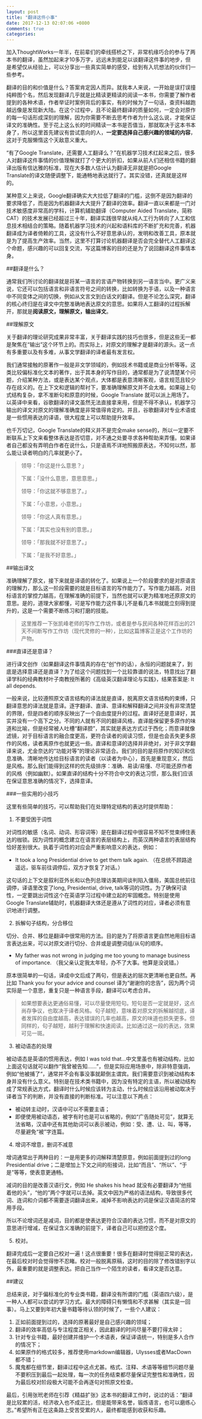 ```yaml
---
layout: post
title: "翻译这件小事"
date: 2017-12-13 02:07:06 +0800
comments: true
categories:
---
```


加入ThoughtWorks一年半，在前辈们的牵线搭桥之下，非常机缘巧合的参与了两本书的翻译，虽然加起来才10多万字，远远未到能足以谈翻译这件事的地步，但是希望仅从经验上，可以分享出一些真实简单的感受，给到有入坑想法的伙伴们一些参考。

翻译的目的和价值是什么？答案肯定因人而异。就我本人来说，一开始是误打误撞纯粹图个名，然后发现翻译几乎就是比精读更精读的阅读一本书，你需要了解作者提到的各种术语，作者举证时案例背后的事实，有的时候为了一句话，查资料越跑越远像是发现新大陆。在这个过程中，且不论最终翻译的质量如何，一定会对原作的每一句话形成深刻的理解，因为你需要不断去思考作者为什么这么说，才能保证译文的准确性。至于花上这么长的时间精读一本书是否值当，那就取决于这本书本身了，所以这里首先建议有尝试意向的人，**一定要选择自己感兴趣的领域的内容**，这对于克服懒惰这个天敌意义重大。

“有了Google Translate，还需要人工翻译么？”在机器学习技术红起来之后，很多人对翻译这件事情的价值理解就打了个更大的折扣，如果从前人们还相信书籍的翻译出版有信达雅的标准，现在大多数人估计认为翻译无非就是把Google Translate的译文随便调整下，能通畅地表达就行了。其实没错，还真就是这样的。

某种意义上来说，Google翻译确实大大拉低了翻译的门槛，这倒不是因为翻译的要求降低了，而是因为机器翻译大大提升了翻译的效率。翻译一直以来都是一门对技术敏感度非常高的学科，计算机辅助翻译（Computer Aided Translate，简称CAT）的技术发展已经超过三十年，翻译实践很早就从纯人工行为转向了人工和信息技术相结合的策略。随着机器学习技术的兴起和语料库的不断扩充和完善，机器翻译成为译者倚赖的工具，这没有什么不好意思承认的，发明和改善工具，原本就是为了提高生产效率。当然，这里不打算讨论机器翻译是否会完全替代人工翻译这个命题，感兴趣的可以回复交流，写这篇博客的目的还是为了说回翻译这件事情本身。

##翻译是什么？

通常我们所讨论的翻译就是将某一语言的言语产物转换到另一语言当中。更广义来说，它还可以包括语言和非语言符号之间的转换，比如转换为手语，以及一种语言中不同变体之间的切换，例如从文言文到白话文的翻译。但是不论怎么深究，翻译的核心终归是在译文中完整准确地表达原文的意思。如果将人工翻译的过程拆解开，那就是**阅读原文，理解原文，输出译文**。

##理解原文

关于翻译的理论研究成果非常丰富，关于翻译实践的技巧也很多，但是这些无一都是聚焦在“输出”这个环节上的。而实际上，对原文的理解才是翻译的源头。这一点有多重要以及有多难，从事文学翻译的译者最有发言权。

我们通常接触的原著作一般是非文学领域的，例如技术书籍或是商业分析等等。这类比较偏标准化文本的著作，出于其本身的写作目的，通常都是为了说清楚某个问题，介绍某种方法，或是表达某个观点，大体都是表意清晰客观，语言规范且较少存在歧义的。在上下文和逻辑的帮衬下，要准确理解原文并不会太难。如果碰上句式结构复杂，拿不准断句和原意的时候，Google Translate 就可以派上用场了。以英译中来看，谷歌翻译的译文虽然无法直接拿来用，但是不得不承认，机器学习输出的译文对原文的理解准确度是非常值得肯定的。并且，谷歌翻译对专业术语或是一些惯用表达的译语，很大程度上可以帮助提升效率。

也千万切记，Google Translate的释义并不是完全make sense的，所以一定要不断联系上下文来看整体表达是否切意，对不通之处要寻求各种帮助来弄懂。如果译者自己都没有弄明白作者在说什么，只是语焉不详地照搬原表达，不知何以然，那么能让读者明白的几率就更小了。

> 领导：「你这是什么意思？」
>
>下属：「没什么意思，意思意思。」
>
>领导：「你这就不够意思了。」
>
>下属：「小意思，小意思。」
>
>领导：「你这人真有意思。」
>
>下属：「其实也没有别的意思。」
>
>领导：「那我就不好意思了。」
>
>下属：「是我不好意思。」

##输出译文

准确理解了原文，接下来就是译语的转化了。如果说上一个阶段要求的是对原语言的理解力，那么这一阶段需要的就是目标语言的写作能力了。写作能力越高，对目标语言的掌控力越高，在理解准确的前提下，当然也就可以更为精准地还原原文的意思。是的，道理大家都懂，可是写作能力这件事儿不是看几本书就能立刻得到提升的，这是一个需要不断练习和打磨的技能。

>这里推荐一下张凯峰老师的写作工作坊，或者是参与民间各种花样百出的21天不间断写作工作坊（现代灵修的一种），比如这篇博客正是这个工作坊的产物。

###直译还是意译？

进行译文创作（如果翻译这件事情真的存在“创”作的话），永恒的问题就来了，到底是选择意译还是直译？为了给这个问题找到一个比较靠谱的说法，特意找出了翻译学科的经典教材叶子南教授所著的《高级英汉翻译理论与实践》，结果答案是: It all depends.

一般来说，比较遵照原文语言结构的译法就是直译，脱离原文语言结构的束缚，只翻译意思的译法就是意译。逐字翻译、直译、意译和解释翻译之间并没有非常清楚的界限，但是四者的顺序反映出了一个自由度提升的过程。直译好还是意译好，其实并没有一个高下之分。不同的人就有不同的翻译风格，直译能保留更多原作的味道和比喻，但是经常被人吐槽“翻译腔”，其实就是表达方式过于西化；而意译就像滤镜，对于目标语言的融合度更高，更符合读者的阅读习惯，但是也会丢失更多原作的风格，读者离原作也就更远一些。直译和意译的选择并非绝对，对于非文学翻译来说，尤金奈达的“功能对等”的理论非常适合。我们的目的是将原作的知识和信息准确、清晰地传达给目标语言的读者（以读者为中心），首先是重现意义，然后是风格。那么我们能得到这样的优先级排序：准确、易读/易懂、尽可能还原作者的风格（例如幽默）。如果直译的结构十分不符合中文的表达习惯，那么我们应该在保证意思准确的情况下，选择意译。

###一些实用的小技巧

这里有些简单的技巧，可以帮助我们在处理特定结构的表达时提供帮助：

1. 不要受困于词性

对词性的敏感（名词、动词、形容词等）是在翻译过程中很容易不知不觉束缚住表达的枷锁。因为词性的概念建立在语言的表层结构上，而英汉两种语言的表层结构恰好差别很大。执着于词性的对应会严重影响意义的表达，例如：

- It took a long Presidential drive to get them talk again. （在总统不顾路途遥远，驱车前往调停后，双方才恢复了对话。）

这句话的上下文是叙利亚外长和以色列总理访美期间谈判陷入僵局，美国总统前往调停，译语里改变了long, Presidential, drive, talk等词的词性。为了确保可读性，一定要跳出词性这个在英语学习过程中建立起的牢固概念。特别是使用Google Translate辅助时，机器翻译大体还是遵从了词性的对应，译者必须有意识地进行调整。

2. 拆解句子结构，分合移位

切分、合并、移位是翻译中很常用的方法。目的是为了将原语言更自然地用目标语言表达出来，可以对原文进行切分、合并或是调整词组/从句的顺序。

- My father was not wrong in judging me too young to manage business of importance. （我父亲认定我太年轻，办不了大事。他算是没说错。）

原本很简单的一句话，译成中文后成了两句，但是表达的层次更清晰也更自然。再比如 Thank you for your advice and counsel 译为“谢谢你的忠告”，因为两个词实际是一个意思，重复只是一种语言手段，翻译可以考虑合并。

>如果想要表达更通俗易懂，可以尽量使用短句。短句是否一定就是好，这点尚存争议，也取决于译者风格。句子越短，意味着对原文的拆解越彻底，译者发挥的自由度越高，表达错误的几率也越高，原文的味道也损失更多。但同样的，句子越短，越利于理解和快速阅读。比如通过这一段的表达，效果可见一斑。

3. 被动语态的处理

被动语态是英语的惯用表达，例如 I was told that…中文里虽也有被动结构，比如上面这句话就可以翻作“我曾被告知……”，但是实际应用场景中，除非特意强调，例如“他被捕了“，通常并不会有事没事就颠倒主谓宾。我们需要意识到被动结构本身并没有什么意义。特别是在技术类书籍中，因为没有特定的主语，所以被动结构成了常规表达方式，翻译时什么时候应该转为主动，什么时候应该沿用被动取决于译者当下的判断，并没有直接的判断标准。可以注意以下两点：

* 被动转主动时，汉语中可以不需要主语；
* 即便使用被动语态，被字有时也是可以省略的，例如“广告随处可见”，就算无法省略，汉语中还有其他助词可以表示被动，例如：受、遭、让、叫，等等，尽量避免“被”字连篇。

4. 增词不增意，删词不减意

增词通常出于两种目的：一是用更多的词解释清楚原意，例如前面提到过的long Presidential drive；二是增加上下文之间的衔接词，比如“而且”、“所以”、“于是”等等，使表意更通畅。

减词的目的是改善汉语行文，例如 He shakes his head 就没有必要翻译为“他摇着他的头”，“他的”两个字就可以去掉。英文中因为严格的语法结构，导致很多代词、连词和介词都不需要逐词翻译出来，减掉不影响表达的词是保证汉语简洁的常用手段。

所以不论增词还是减词，目的都是使表达更符合汉语的表达习惯，而不是对原文的意思进行增减，在保证含义准确的前提下，译者自己可以把控这个度。

5. 校对。

翻译完成后一定要自己校对一遍！这点很重要！很多在翻译时觉得挺正常的表达，在最后校对时会觉得惨不忍睹。校对一般脱离原稿，这时的目的除了修改错别字以外，最重要的就是调整表达。把自己当作一个陌生的读者，看译文是否达意。

##建议

总结来说，对于偏标准化的专业类书籍，翻译没有所谓的门槛（英语四六级），是一种人人都可以尝试的学习方式。最大的障碍只有懒惰和不求甚解（其实是一回事）。马上又要到年初大量书籍等待认领的时候了，一些个人建议：

1. 正如前面提到过的，选择的原著最好是自己感兴趣的领域；
2. 翻译的效率高低与专注程度正相关，因此翻译的时间尽量不要打得太碎；
3. 针对专业书籍，最好创建并维护一个术语表，保证译语统一，特别是多人合作的情况下；
4. 如果原作的格式较多，推荐使用markdown编辑器，Ulysses或者MacDown都不错；
5. 魔鬼都在细节里，翻译过程中这点尤甚。格式、注释、术语等等细节问题尽量不要积压到最后一起处理，每一次的任务结束都尽量保证完整性和准确性，因为最后校对阶段极大可能不会再逐句对照原文检查。

最后，引用张玳老师在引荐《精益扩张》这本书的翻译工作时，说过的话：“翻译是比较累的活，经济收入也不成正比，但是能带来名誉，锻炼语言，也可以磨练心志。”希望所有正在这条路上受苦受累的人，最终都能感到收获和乐趣。
